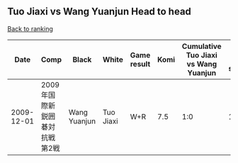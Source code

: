 ## Tuo Jiaxi vs Wang Yuanjun Head to head

[Back to ranking](../../index.md)




| **Date** | **Comp** | **Black** | **White** | **Game result** | **Komi** | **Cumulative Tuo Jiaxi vs Wang Yuanjun** | **Tuo Jiaxi streak** | **Wang Yuanjun streak** | 
| --- | --- | --- | --- | --- | --- | --- | --- | --- |
| 2009-12-01 | 2009年国際新鋭囲碁対抗戦第2戦 | Wang Yuanjun | Tuo Jiaxi | W+R | 7.5 | 1:0 | 1 | 0 |




